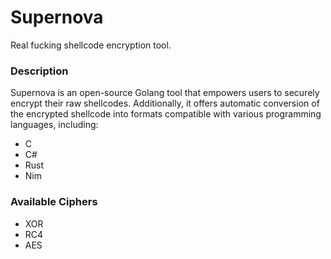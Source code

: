 # Supernova
Real fucking shellcode encryption tool.

### Description
Supernova is an open-source Golang tool that empowers users to securely encrypt their raw shellcodes. Additionally, it offers automatic conversion of the encrypted shellcode into formats compatible with various programming languages, including:

- C
- C#
- Rust
- Nim

### Available Ciphers

- XOR
- RC4
- AES

